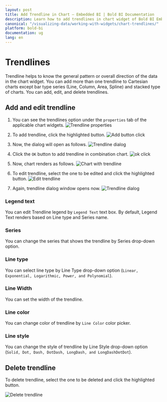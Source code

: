 ```yaml
---
layout: post
title: Add Trendline in Chart – Embedded BI | Bold BI Documentation
description: Learn how to add trendlines in chart widget of Bold BI Embedded dashboard and edit related properties like, line type, style, and color.
canonical: "/visualizing-data/working-with-widgets/chart-trendlines/"
platform: bold-bi
documentation: ug
lang: en
---
```


# Trendlines

Trendline helps to know the general pattern or overall direction of the data in the chart widget. You can add more than one trendline to Cartesian charts except bar type series (Line, Column, Area, Spline) and stacked type of charts. You can add, edit, and delete trendlines. 

## Add and edit trendline

1. You can see the trendlines option under the `properties` tab of the applicable chart widgets. 
![Trendline properties](/static/assets/visualizing-data/working-with-widgets/images/trendLine-properties.png)

2. To add trendline, click the highlighted button. 
![Add button click](/static/assets/visualizing-data/working-with-widgets/images/add-trendLine.png)

3. Now, the dialog will open as follows.
![Trendline dialog](/static/assets/visualizing-data/working-with-widgets/images/TrendLine-dialog.png)

4. Click the `OK` button to add trendline in combination chart. 
![ok click](/static/assets/visualizing-data/working-with-widgets/images/click-ok-to-add-trendline.png)

5. Now, chart renders as follows. 
![Chart with trendline](/static/assets/visualizing-data/working-with-widgets/images/ChartTrendLines.png)

6. To edit trendline, select the one to be edited and click the highlighted button.
![Edit trendline](/static/assets/visualizing-data/working-with-widgets/images/edit-trendLine.png)

7. Again, trendline dialog window opens now.
![Trendline dialog](/static/assets/visualizing-data/working-with-widgets/images/TrendLine-window.png)

### Legend text

You can edit Trendline legend by `Legend Text` text box. By default, Legend Text renders based on Line type and Series name.

### Series

You can change the series that shows the trendline by Series drop-down option.

### Line type

You can select line type by Line Type drop-down option (`Linear, Exponential, Logarithmic, Power, and Polynomial`).

### Line Width

You can set the width of the trendline.

### Line color

You can change color of trendline by `Line Color` color picker.

### Line style

You can change the style of trendline by Line Style drop-down option (`Solid, Dot, Dash, DotDash, LongDash, and LongDashDotDot`).

## Delete trendline

To delete trendline, select the one to be deleted and click the highlighted button.

![Delete trendline](/static/assets/visualizing-data/working-with-widgets/images/delete-trendLine.png)

